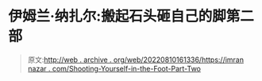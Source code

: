 # 伊姆兰·纳扎尔:搬起石头砸自己的脚第二部

> 原文:[http://web . archive . org/web/20220810161336/https://imran nazar . com/Shooting-Yourself-in-the-Foot-Part-Two](http://web.archive.org/web/20220810161336/https://imrannazar.com/Shooting-Yourself-in-the-Foot-Part-Two)